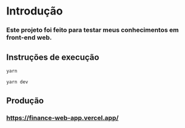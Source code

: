 # Introdução 
### Este projeto foi feito para testar meus conhecimentos em front-end web.

## Instruções de execução 
```bash
yarn
```
```bash
yarn dev
```
## Produção

### https://finance-web-app.vercel.app/



